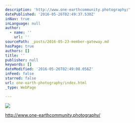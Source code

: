 ```yaml
---
description: 'http://www.one-earthcommunity.photography/'
datePublished: '2016-05-26T02:49:37.530Z'
inNav: true
inLanguage: null
author:
  - name: ''
    url: ''
sourcePath: _posts/2016-05-23-member-gateway.md
hasPage: true
authors: []
title: ''
publisher: null
keywords: []
dateModified: '2016-05-26T02:49:08.056Z'
inFeed: false
starred: false
url: one-earth-photography/index.html
_type: WebPage

---
```

![](https://the-grid-user-content.s3-us-west-2.amazonaws.com/f3af5b02-cedb-4a3e-a269-6845cb29b338.png)

http://www.one-earthcommunity.photography/